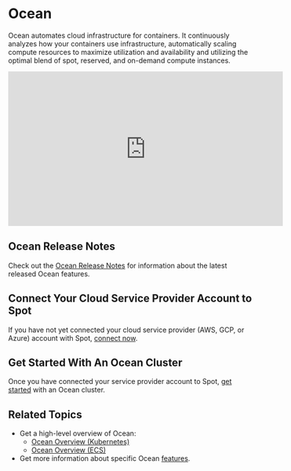 # Ocean

Ocean automates cloud infrastructure for containers. It continuously analyzes how your containers use infrastructure, automatically scaling compute resources to maximize utilization and availability and utilizing the optimal blend of spot, reserved, and on-demand compute instances.

<iframe width="560" height="315" src="https://www.youtube.com/embed/ryCUbWgLCwk " title="Kubernetes and Containers with Spot Ocean" frameborder="0" allow="accelerometer; autoplay; clipboard-write; encrypted-media; gyroscope; picture-in-picture; web-share" referrerpolicy="strict-origin-when-cross-origin" allowfullscreen></iframe>

## Ocean Release Notes

Check out the [Ocean Release Notes](ocean/release-notes/) for information about the latest released Ocean features.

## Connect Your Cloud Service Provider Account to Spot

If you have not yet connected your cloud service provider (AWS, GCP, or Azure) account with Spot, [connect now](connect-your-cloud-provider/aws-account?id=connect-your-first-cloud-account-to-spot).

## Get Started With An Ocean Cluster

Once you have connected your service provider account to Spot, [get started](ocean/getting-started/) with an Ocean cluster.

## Related Topics

- Get a high-level overview of Ocean:
  - [Ocean Overview (Kubernetes)](ocean/overview-kubernetes)
  - [Ocean Overview (ECS)](ocean/overview-ecs)
- Get more information about specific Ocean [features](/ocean/features/).
